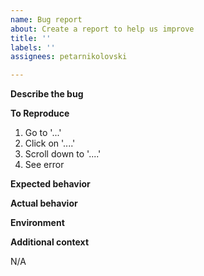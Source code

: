 ```yaml
---
name: Bug report
about: Create a report to help us improve
title: ''
labels: ''
assignees: petarnikolovski

---
```


**Describe the bug**
<!-- A clear and concise description of what the bug is. -->

**To Reproduce**
<!-- Steps to reproduce the behavior: -->
1. Go to '...'
2. Click on '....'
3. Scroll down to '....'
4. See error

**Expected behavior**
<!-- A clear and concise description of what you expected to happen. -->

**Actual behavior**
<!-- A clear and concise description of what actually happened. -->

**Environment**
<!-- Please paste output from `narrenschiff env --formatted` command (delete any info from the output that you find sensitive). -->

**Additional context**
<!-- Add any other context about the problem here. -->
N/A
